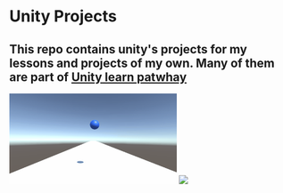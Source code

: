 # Unity Projects
 
## This repo contains unity's projects for my lessons and projects of my own. Many of them are part of [Unity learn patwhay][1]

<img src="Unit 2/Gifs for git/gameplay.gif" width="300"/> <img src="Unit 3/Gifs for git/gameplay.gif" width="300"/>
 

[1]: https://learn.unity.com/
